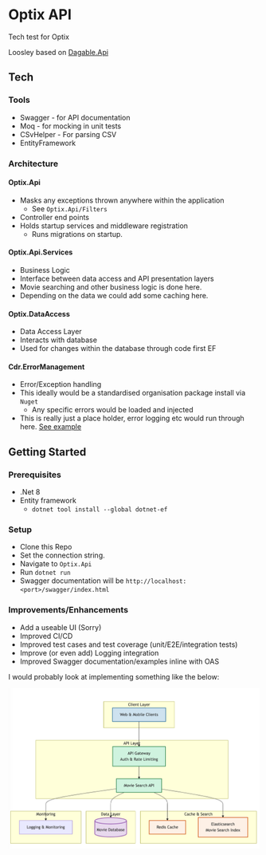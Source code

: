 # Optix API


Tech test for Optix

Loosley based on [Dagable.Api](https://github.com/dagable/Dagable.Api) 

## Tech

### Tools
- Swagger - for API documentation
- Moq - for mocking in unit tests
- CSvHelper - For parsing CSV
- EntityFramework 

### Architecture

#### Optix.Api

- Masks any exceptions thrown anywhere within the application
	+ See `Optix.Api/Filters`
- Controller end points 
- Holds startup services and middleware registration
	+ Runs migrations on startup.

#### Optix.Api.Services

- Business Logic
- Interface between data access and API presentation layers
- Movie searching and other business logic is done here.
 - Depending on the data we could add some caching here.

#### Optix.DataAccess

- Data Access Layer
- Interacts with database 
- Used for changes within the database through code first EF

#### Cdr.ErrorManagement

- Error/Exception handling 
- This ideally would be a standardised organisation package install via `Nuget` 
	+ Any specific errors would be loaded and injected
- This is really just a place holder, error logging etc would run through here. [See example](https://github.com/jwmxyz/DWS_CDR_API/blob/main/src/Cdr.ErrorManagementLibrary/CdrErrorManager.cs)
	
## Getting Started

### Prerequisites

- .Net 8
- Entity framework
	+ `dotnet tool install --global dotnet-ef`

### Setup 

- Clone this Repo
- Set the connection string.
- Navigate to `Optix.Api`
- Run `dotnet run`
- Swagger documentation will be `http://localhost:<port>/swagger/index.html`

### Improvements/Enhancements
- Add a useable UI (Sorry)
- Improved CI/CD
- Improved test cases and test coverage (unit/E2E/integration tests)
- Improve (or even add) Logging integration
- Improved Swagger documentation/examples inline with OAS

I would probably look at implementing something like the below:

<p align="center">
  <img src="./Resources/OptixArchitecture.png" />
</p>

